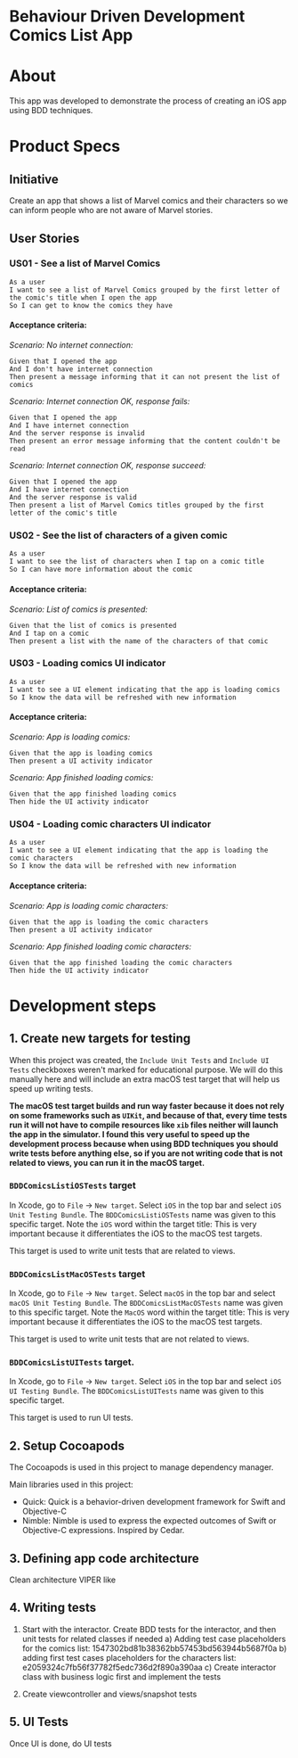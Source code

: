 # Behaviour Driven Development Comics List App

# About
This app was developed to demonstrate the process of creating an iOS app using BDD techniques.

# Product Specs

## Initiative

Create an app that shows a list of Marvel comics and their characters so we can inform people who are not aware of Marvel stories.

## User Stories

### US01 - See a list of Marvel Comics
    As a user
    I want to see a list of Marvel Comics grouped by the first letter of the comic's title when I open the app
    So I can get to know the comics they have

#### Acceptance criteria:

*Scenario: No internet connection:*

    Given that I opened the app 
    And I don't have internet connection
    Then present a message informing that it can not present the list of comics

*Scenario: Internet connection OK, response fails:*

    Given that I opened the app 
    And I have internet connection
    And the server response is invalid
    Then present an error message informing that the content couldn't be read

*Scenario: Internet connection OK, response succeed:*

    Given that I opened the app
    And I have internet connection
    And the server response is valid
    Then present a list of Marvel Comics titles grouped by the first letter of the comic's title

### US02 - See the list of characters of a given comic
    As a user
    I want to see the list of characters when I tap on a comic title
    So I can have more information about the comic

#### Acceptance criteria:

*Scenario: List of comics is presented:*

    Given that the list of comics is presented
    And I tap on a comic
    Then present a list with the name of the characters of that comic

### US03 - Loading comics UI indicator
    As a user
    I want to see a UI element indicating that the app is loading comics
    So I know the data will be refreshed with new information

#### Acceptance criteria:

*Scenario: App is loading comics:*

    Given that the app is loading comics
    Then present a UI activity indicator

*Scenario: App finished loading comics:*

    Given that the app finished loading comics
    Then hide the UI activity indicator

### US04 - Loading comic characters UI indicator
    As a user
    I want to see a UI element indicating that the app is loading the comic characters
    So I know the data will be refreshed with new information

#### Acceptance criteria:

*Scenario: App is loading comic characters:*

    Given that the app is loading the comic characters
    Then present a UI activity indicator

*Scenario: App finished loading comic characters:*

    Given that the app finished loading the comic characters
    Then hide the UI activity indicator

# Development steps

## 1. Create new targets for testing

When this project was created, the `Include Unit Tests` and `Include UI Tests` checkboxes weren't marked for educational purpose. We will do this manually here and will include an extra macOS test target that will help us speed up writing tests. 

**The macOS test target builds and run way faster because it does not rely on some frameworks such as `UIKit`, and because of that, every time tests run it will not have to compile resources like `xib` files neither will launch the app in the simulator. I found this very useful to speed up the development process because when using BDD techniques you should write tests before anything else, so if you are not writing code that is not related to views, you can run it in the macOS target.**

### `BDDComicsListiOSTests` target
In Xcode, go to `File` -> `New target`. Select `iOS` in the top bar and select `iOS Unit Testing Bundle`. The `BDDComicsListiOSTests` name was given to this specific target. Note the `iOS` word within the target title: This is very important because it differentiates the iOS to the macOS test targets.

This target is used to write unit tests that are related to views.

### `BDDComicsListMacOSTests` target
In Xcode, go to `File` -> `New target`. Select `macOS` in the top bar and select `macOS Unit Testing Bundle`. The `BDDComicsListMacOSTests` name was given to this specific target. Note the `MacOS` word within the target title: This is very important because it differentiates the iOS to the macOS test targets.

This target is used to write unit tests that are not related to views.

### `BDDComicsListUITests` target.
In Xcode, go to `File` -> `New target`. Select `iOS` in the top bar and select `iOS UI Testing Bundle`. The `BDDComicsListUITests` name was given to this specific target.

This target is used to run UI tests.

## 2. Setup Cocoapods

The Cocoapods is used in this project to manage dependency manager. 

Main libraries used in this project:
- Quick: Quick is a behavior-driven development framework for Swift and Objective-C
- Nimble: Nimble is used to express the expected outcomes of Swift or Objective-C expressions. Inspired by Cedar. 

## 3. Defining app code architecture

Clean architecture VIPER like

## 4. Writing tests

1. Start with the interactor. Create BDD tests for the interactor, and then unit tests for related classes if needed
  a) Adding test case placeholders for the comics list: 1547302bd81b38362bb57453bd563944b5687f0a
  b) adding first test cases placeholders for the characters list: e2059324c7fb56f37782f5edc736d2f890a390aa
  c) Create interactor class with business logic first and implement the tests
  
2. Create viewcontroller and views/snapshot tests

## 5. UI Tests
Once UI is done, do UI tests
